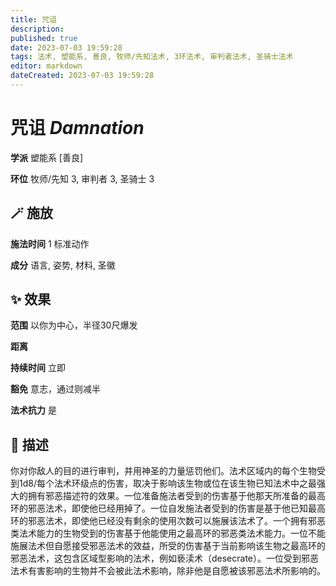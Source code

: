 ```yaml
---
title: 咒诅
description: 
published: true
date: 2023-07-03 19:59:28
tags: 法术, 塑能系, 善良, 牧师/先知法术, 3环法术, 审判者法术, 圣骑士法术
editor: markdown
dateCreated: 2023-07-03 19:59:28
---
```


# **咒诅** *Damnation*

**学派** 塑能系 \[善良\] 

**环位** 牧师/先知 3, 审判者 3, 圣骑士 3

## 🪄 施放

**施法时间** 1 标准动作

**成分** 语言, 姿势, 材料, 圣徽

## ✨ 效果  

**范围** 以你为中心，半径30尺爆发

**距离**   

**持续时间** 立即 

**豁免** 意志，通过则减半

**法术抗力** 是

## 📖 描述

你对你敌人的目的进行审判，并用神圣的力量惩罚他们。法术区域内的每个生物受到1d8/每个法术环级点的伤害，取决于影响该生物或位在该生物已知法术中之最强大的拥有邪恶描述符的效果。一位准备施法者受到的伤害基于他那天所准备的最高环的邪恶法术，即使他已经用掉了。一位自发施法者受到的伤害是基于他已知最高环的邪恶法术，即使他已经没有剩余的使用次数可以施展该法术了。一个拥有邪恶类法术能力的生物受到的伤害基于他能使用之最高环的邪恶类法术能力。一位不能施展法术但自愿接受邪恶法术的效益，所受的伤害基于当前影响该生物之最高环的邪恶法术，这包含区域型影响的法术，例如亵渎术（desecrate）。一位受到邪恶法术有害影响的生物并不会被此法术影响，除非他是自愿被该邪恶法术所影响的。
    